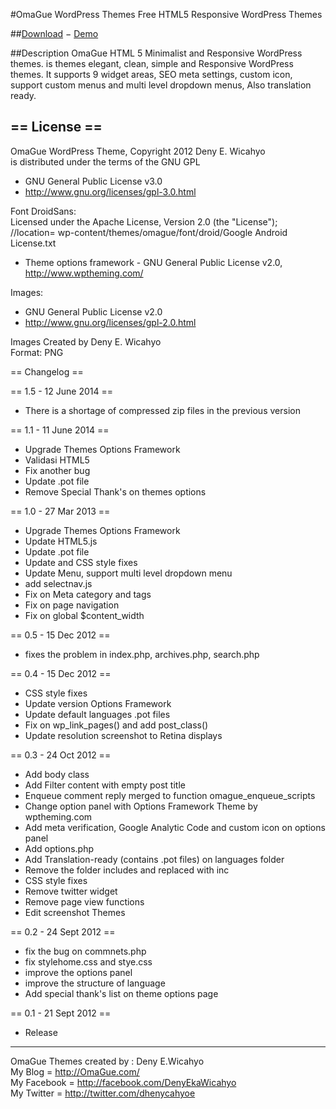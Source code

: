 #OmaGue WordPress Themes
Free HTML5 Responsive WordPress Themes

##[Download](http://wordpress.org/extend/themes/omague) &minus; [Demo](http://wp-themes.com/omague/)

##Description
OmaGue HTML 5 Minimalist and Responsive WordPress themes. is themes elegant, clean, simple and Responsive WordPress themes. It supports 9 widget areas, SEO meta settings, custom icon, support custom menus and multi level dropdown menus, Also translation ready.


== License ==
-------------
OmaGue WordPress Theme, Copyright 2012 Deny E. Wicahyo<br>
is distributed under the terms of the GNU GPL

* GNU General Public License v3.0
* http://www.gnu.org/licenses/gpl-3.0.html

Font DroidSans:<br>
Licensed under the Apache License, Version 2.0 (the "License");<br>
//location= wp-content/themes/omague/font/droid/Google Android License.txt

* Theme options framework - GNU General Public License v2.0, http://www.wptheming.com/

Images:

* GNU General Public License v2.0
* http://www.gnu.org/licenses/gpl-2.0.html

Images Created by Deny E. Wicahyo<br>
Format: PNG


== Changelog ==

== 1.5 - 12 June 2014 ==
* There is a shortage of compressed zip files in the previous version

== 1.1 - 11 June 2014 ==
* Upgrade Themes Options Framework
* Validasi HTML5
* Fix another bug
* Update .pot file
* Remove Special Thank's on themes options

== 1.0 - 27 Mar 2013 ==
* Upgrade Themes Options Framework
* Update HTML5.js
* Update .pot file
* Update and CSS style fixes
* Update Menu, support multi level dropdown menu
* add selectnav.js
* Fix on Meta category and tags
* Fix on page navigation
* Fix on global $content_width

== 0.5 - 15 Dec 2012 ==
* fixes the problem <?php post_class();?> in index.php, archives.php, search.php

== 0.4 - 15 Dec 2012 ==
* CSS style fixes
* Update version Options Framework
* Update default languages .pot files 
* Fix on wp_link_pages() and add post_class()
* Update resolution screenshot to Retina displays

== 0.3 - 24 Oct 2012 ==
* Add body class
* Add Filter content with empty post title
* Enqueue comment reply merged to function omague_enqueue_scripts
* Change option panel with Options Framework Theme by wptheming.com
* Add meta verification, Google Analytic Code and custom icon on options panel
* Add options.php
* Add Translation-ready (contains .pot files) on languages folder
* Remove the folder includes and replaced with inc
* CSS style fixes
* Remove twitter widget
* Remove page view functions
* Edit screenshot Themes

== 0.2 - 24 Sept 2012 ==
* fix the bug on commnets.php
* fix stylehome.css and stye.css
* improve the options panel
* improve the structure of language
* Add special thank's list on theme options page

== 0.1 - 21 Sept 2012 ==
* Release


---
OmaGue Themes created by : Deny E.Wicahyo<br>
My Blog			= http://OmaGue.com/<br>
My Facebook  = http://facebook.com/DenyEkaWicahyo<br>
My Twitter   = http://twitter.com/dhenycahyoe<br>
